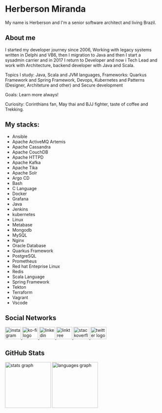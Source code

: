 # Herberson Miranda

My name is Herberson and I'm a senior software architect and living Brazil.

## About me
I started my developer journey since 2006, Working with legacy systems written in Delphi and VB6, then I migration to Java and then I start a sysadmin carrier and in 2017 I return to Developer and now i Tech Lead and work with Architecture, backend developer with Java and Scala.

Topics I study: Java, Scala and JVM languages, Frameworks: Quarkus Framework and Spring Framework, Devops, Kubernetes and Patterns (Designer, Architeture and other) and Secure development

Goals: Learn more always!

Curiosity: Corinthians fan, May thai and BJJ fighter, taste of coffee and Trekking.

## My stacks:

- Ansible
- Apache ActiveMQ Artemis
- Apache Cassandra
- Apache CouchDB
- Apache HTTPD
- Apache Kafka
- Apache Tika
- Apache Solr
- Argo CD
- Bash
- C Language
- Docker
- Grafana
- Java
- Jenkins
- kubernetes
- Linux
- Metabase
- Mongodb
- MySQL
- Nginx
- Oracle Database
- Quarkus Framework
- PostgreSQL
- Prometheus
- Red hat Enteprise Linux
- Redis
- Scala Language
- Spring Framework
- Tekton
- Terraform
- Vagrant
- Vscode


## Social Networks

<div>
  <a href="https://www.instagram.com/h.s.miranda/" target="_blank">
    <img src="https://raw.githubusercontent.com/maurodesouza/profile-readme-generator/master/src/assets/icons/social/instagram/default.svg" width="52" height="40" alt="instagram logo"  />
  </a>
  <a href="https://ko-fi.com/hsmiranda" target="_blank">
    <img src="https://raw.githubusercontent.com/maurodesouza/profile-readme-generator/master/src/assets/icons/social/ko-fi/default.svg" width="52" height="40" alt="ko-fi logo"  />
  </a>
  <a href="https://www.linkedin.com/in/herberson/" target="_blank">
    <img src="https://raw.githubusercontent.com/maurodesouza/profile-readme-generator/master/src/assets/icons/social/linkedin/default.svg" width="52" height="40" alt="linkedin logo"  />
  </a>
  <a href="https://linktr.ee/herbmi" target="_blank">
    <img src="https://raw.githubusercontent.com/maurodesouza/profile-readme-generator/master/src/assets/icons/social/linktree/default.svg" width="52" height="40" alt="linktree logo"  />
  </a>
  <a href="https://stackoverflow.com/users/2491333/herberson-miranda" target="_blank">
    <img src="https://raw.githubusercontent.com/maurodesouza/profile-readme-generator/master/src/assets/icons/social/stackoverflow/default.svg" width="52" height="40" alt="stackoverflow logo"  />
  </a>
  <a href="https://twitter.com/_hsmiranda" target="_blank">
    <img src="https://raw.githubusercontent.com/maurodesouza/profile-readme-generator/master/src/assets/icons/social/twitter/default.svg" width="52" height="40" alt="twitter logo"  />
  </a>
</div>

## GitHub Stats

<div>
  <img src="https://github-readme-stats.vercel.app/api?username=hsmiranda&hide_title=false&hide_rank=false&show_icons=true&include_all_commits=true&count_private=true&disable_animations=false&theme=github_dark&locale=en&hide_border=false&order=1" height="150" alt="stats graph"  />
  <img src="https://github-readme-stats.vercel.app/api/top-langs?username=hsmiranda&locale=en&hide_title=false&layout=compact&card_width=320&langs_count=5&theme=github_dark&hide_border=false&order=2" height="150" alt="languages graph" />
</div>

###

